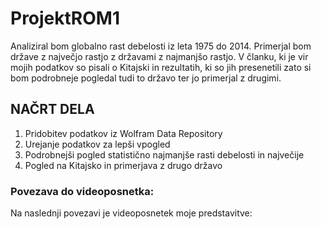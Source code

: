 # ProjektROM1
Analiziral bom globalno rast debelosti iz leta 1975 do 2014. Primerjal bom države z največjo rastjo z državami z najmanjšo rastjo. V članku, ki je vir mojih podatkov so pisali o Kitajski in rezultatih, ki so jih presenetili zato si bom podrobneje pogledal tudi to državo ter jo primerjal z drugimi. 

## NAČRT DELA
1. Pridobitev podatkov iz Wolfram Data Repository
2. Urejanje podatkov za lepši vpogled
3. Podrobnejši pogled statistično najmanjše rasti debelosti in največije
4. Pogled na Kitajsko in primerjava z drugo državo

### Povezava do videoposnetka:
Na naslednji povezavi je videoposnetek moje predstavitve: 
